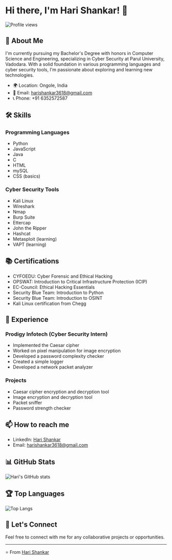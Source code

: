 # Hi there, I'm Hari Shankar! 👋

![Profile views](https://komarev.com/ghpvc/?username=harishankar3618&color=blue)

## 🚀 About Me

I'm currently pursuing my Bachelor's Degree with honors in Computer Science and Engineering, specializing in Cyber Security at Parul University, Vadodara. With a solid foundation in various programming languages and cyber security tools, I'm passionate about exploring and learning new technologies.

- 🌍 Location: Ongole, India
- 📧 Email: harishankar3618@gmail.com
- 📞 Phone: +91 6352572587

## 🛠 Skills

### Programming Languages
- Python
- JavaScript
- Java
- C
- HTML
- mySQL
- CSS (basics)

### Cyber Security Tools
- Kali Linux
- Wireshark
- Nmap
- Burp Suite
- Ettercap
- John the Ripper
- Hashcat
- Metasploit (learning)
- VAPT (learning)


## 📚 Certifications
- CYFOEDU: Cyber Forensic and Ethical Hacking
- OPSWAT: Introduction to Critical Infrastructure Protection (ICIP)
- EC-Council: Ethical Hacking Essentials
- Security Blue Team: Introduction to Python
- Security Blue Team: Introduction to OSINT
- Kali Linux certification from Chegg

## 💼 Experience

### Prodigy Infotech (Cyber Security Intern)
- Implemented the Caesar cipher
- Worked on pixel manipulation for image encryption
- Developed a password complexity checker
- Created a simple logger
- Developed a network packet analyzer

### Projects
- Caesar cipher encryption and decryption tool
- Image encryption and decryption tool
- Packet sniffer
- Password strength checker


## 📫 How to reach me
- LinkedIn: [Hari Shankar](https://www.linkedin.com/in/harishankar)
- Email: harishankar3618@gmail.com

## 📊 GitHub Stats

![Hari's GitHub stats](https://github-readme-stats.vercel.app/api?username=harishankar3618&show_icons=true&theme=radical)

## 🏆 Top Languages

![Top Langs](https://github-readme-stats.vercel.app/api/top-langs/?username=harishankar3618&layout=compact&theme=radical)

## 🤝 Let's Connect

Feel free to connect with me for any collaborative projects or opportunities.

---

⭐️ From [Hari Shankar](https://github.com/harishankar3618)
